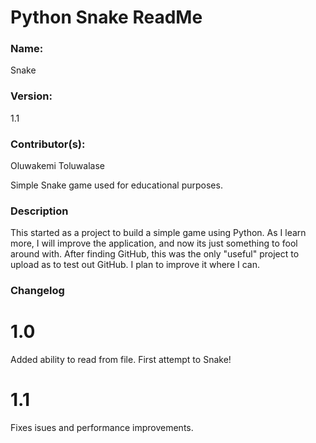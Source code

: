 # Python Snake ReadMe

### Name: 
Snake

### Version: 
1.1

### Contributor(s): 
Oluwakemi Toluwalase


Simple Snake game used for educational purposes.

### Description
This started as a project to build a simple game using Python. As I learn more, I will improve the application, and now its just something to fool around with. After finding GitHub, this was the only "useful" project to upload as to test out GitHub. I plan to improve it where I can.

### Changelog

# 1.0
Added ability to read from file. First attempt to Snake!
# 1.1
Fixes isues and performance improvements.
